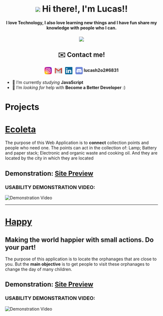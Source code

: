 <h1 align="center"><img src="https://media.giphy.com/media/hvRJCLFzcasrR4ia7z/giphy.gif" width="32px"> Hi there!, I'm Lucas!!</h1>

<h4 align="center" >I love Technology, I also love learning new things and I have fun share my knowledge with people who I can.</h4>

<p align="center">  
  <a href="https://github.com/anuraghazra/github-readme-stats">
    <img align="center" src="https://github-readme-stats.vercel.app/api/top-langs/?username=Lucas-Henrique-Lopes-Costa&layout=compact" />
  </a>
</p>

<h2 align="center" >✉️ Contact me!</h2>
<h4 align="center" > 
  <a href="https://www.instagram.com/lucas_henrique_lopes_costa/"><img align="center" width="24px" src="Instagram_Icon.svg"></a>
  <span>&nbsp;</span>
  <a href="mailto:lucass20586@gmail.com"><img align="center" width="24px" src="Mail_Icon.png"></a>
  <span>&nbsp;</span>
  <a href="https://www.linkedin.com/in/lucas-henrique-b034a01a2/"><img align="center" width="24px" src="Linkedin_Icon.svg"></a>
  <span>&nbsp;</span>
  <img align="center" width="24px" src="Discord_Icon.svg"> lucash2o2#6831
</h4>

- 🔭 I’m currently _studying_ **JavaScript**
- 🤔 I’m _looking for_ help with **Become a Better Developer** :)

# Projects

# [Ecoleta](https://github.com/Lucas-Henrique-Lopes-Costa/Ecoleta#ecoleta)
The purpose of this Web Application is to **connect** collection points and people who need one.
The points can act in the collection of: Lamp; Battery and paper stack; Electronic and organic waste and cooking oil. And they are located by the city in which they are located

## Demonstration: <a href="https://lucas-henrique-lopes-costa.github.io/Ecoleta/" target="_blank">Site Preview</a>
### USABILITY DEMONSTRATION VIDEO: 
![Demonstration Video](https://github.com/Lucas-Henrique-Lopes-Costa/Ecoleta/blob/master/Ecoleta.gif?raw=true)

---

# [Happy](https://github.com/Lucas-Henrique-Lopes-Costa/Happy#happy)
## Making the world happier with small actions. Do your part!

The purpose of this application is to locate the orphanages that are close to you. But the **main objective** is to get people to visit these orphanages to change the day of many children.

## Demonstration: <a href="https://lucas-henrique-lopes-costa.github.io/Happy/" target="_blank">Site Preview</a>
### USABILITY DEMONSTRATION VIDEO: 
![Demonstration Video](https://github.com/Lucas-Henrique-Lopes-Costa/Happy/blob/master/Happy.gif?raw=true)
